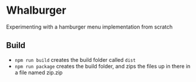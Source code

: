 # Whalburger
Experimenting with a hamburger menu implementation from scratch

## Build
- `npm run build` creates the build folder called `dist`
- `npm run package` creates the build folder, and zips the files up in there in a file named zip.zip
